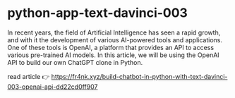 # python-app-text-davinci-003

In recent years, the field of Artificial Intelligence has seen a rapid growth, 
and with it the development of various AI-powered tools and applications. 
One of these tools is OpenAI, a platform that provides an API to access various pre-trained AI models. 
In this article, we will be using the OpenAI API to build our own ChatGPT clone in Python.

read article 👉 https://fr4nk.xyz/build-chatbot-in-python-with-text-davinci-003-openai-api-dd22cd0ff907
